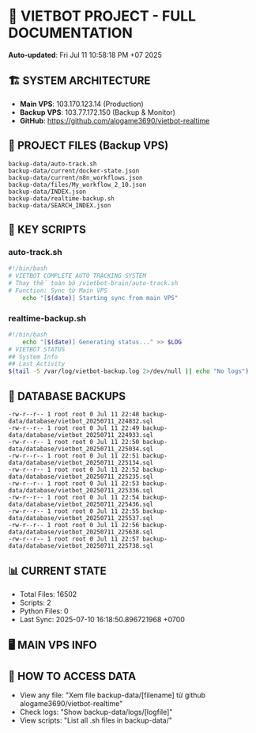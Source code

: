 # 🤖 VIETBOT PROJECT - FULL DOCUMENTATION
**Auto-updated**: Fri Jul 11 10:58:18 PM +07 2025

## 🏗️ SYSTEM ARCHITECTURE
- **Main VPS**: 103.170.123.14 (Production)
- **Backup VPS**: 103.77.172.150 (Backup & Monitor)
- **GitHub**: https://github.com/alogame3690/vietbot-realtime

## 📁 PROJECT FILES (Backup VPS)
```
backup-data/auto-track.sh
backup-data/current/docker-state.json
backup-data/current/n8n_workflows.json
backup-data/files/My_workflow_2_10.json
backup-data/INDEX.json
backup-data/realtime-backup.sh
backup-data/SEARCH_INDEX.json
```

## 🔧 KEY SCRIPTS
### auto-track.sh
```bash
#!/bin/bash
# VIETBOT COMPLETE AUTO TRACKING SYSTEM
# Thay thế toàn bộ /vietbot-brain/auto-track.sh
# Function: Sync từ Main VPS
    echo "[$(date)] Starting sync from main VPS"
```
### realtime-backup.sh
```bash
#!/bin/bash
    echo "[$(date)] Generating status..." >> $LOG
# VIETBOT STATUS
## System Info
## Last Activity
$(tail -5 /var/log/vietbot-backup.log 2>/dev/null || echo "No logs")
```

## 💾 DATABASE BACKUPS
```
-rw-r--r-- 1 root root 0 Jul 11 22:48 backup-data/database/vietbot_20250711_224832.sql
-rw-r--r-- 1 root root 0 Jul 11 22:49 backup-data/database/vietbot_20250711_224933.sql
-rw-r--r-- 1 root root 0 Jul 11 22:50 backup-data/database/vietbot_20250711_225034.sql
-rw-r--r-- 1 root root 0 Jul 11 22:51 backup-data/database/vietbot_20250711_225134.sql
-rw-r--r-- 1 root root 0 Jul 11 22:52 backup-data/database/vietbot_20250711_225235.sql
-rw-r--r-- 1 root root 0 Jul 11 22:53 backup-data/database/vietbot_20250711_225336.sql
-rw-r--r-- 1 root root 0 Jul 11 22:54 backup-data/database/vietbot_20250711_225436.sql
-rw-r--r-- 1 root root 0 Jul 11 22:55 backup-data/database/vietbot_20250711_225537.sql
-rw-r--r-- 1 root root 0 Jul 11 22:56 backup-data/database/vietbot_20250711_225638.sql
-rw-r--r-- 1 root root 0 Jul 11 22:57 backup-data/database/vietbot_20250711_225738.sql
```

## 📊 CURRENT STATE
- Total Files: 16502
- Scripts: 2
- Python Files: 0
- Last Sync: 2025-07-10 16:18:50.896721968 +0700

## 🖥️ MAIN VPS INFO


## 🚨 HOW TO ACCESS DATA
- View any file: "Xem file backup-data/[filename] từ github alogame3690/vietbot-realtime"
- Check logs: "Show backup-data/logs/[logfile]"
- View scripts: "List all .sh files in backup-data/"
